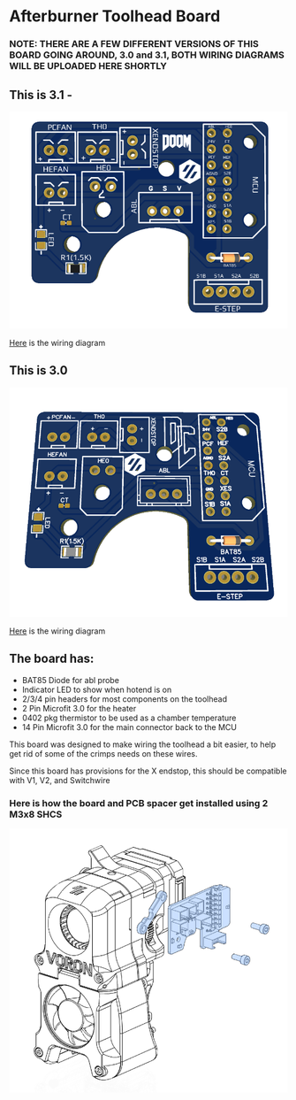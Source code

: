 
# Afterburner Toolhead Board #




### NOTE: THERE ARE A FEW DIFFERENT VERSIONS OF THIS BOARD GOING AROUND, 3.0 and 3.1, BOTH WIRING DIAGRAMS WILL BE UPLOADED HERE SHORTLY 

## This is 3.1 -
![PCB](Images/Rev3.1/1.png)

 [Here](Images/Rev3.1/wiringDiagram.png) is the wiring diagram



## This is 3.0
![PCB](Images/Rev3.0/1.png)

 [Here](Images/Rev3.0/wiringDiagram.png) is the wiring diagram

## The board has: ##
 - BAT85 Diode for abl probe
 - Indicator LED to show when hotend is on
 - 2/3/4 pin headers for most components on the toolhead
 - 2 Pin Microfit 3.0 for the heater
 - 0402 pkg thermistor to be used as a chamber temperature 
 - 14 Pin Microfit 3.0 for the main connector back to the MCU 
  
This board was designed to make wiring the toolhead a bit easier, to help get rid of some of the crimps needs on these wires. 


Since this board has provisions for the X endstop, this should be compatible with V1, V2, and Switchwire


### Here is how the board and PCB spacer get installed using 2 M3x8 SHCS
![Mounting](Images/Installation.png)

